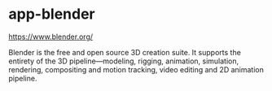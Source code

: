 # app-blender

https://www.blender.org/

Blender is the free and open source 3D creation suite. 
It supports the entirety of the 3D pipeline—modeling, rigging, animation, 
simulation, rendering, compositing and motion tracking, video editing and 2D animation pipeline.